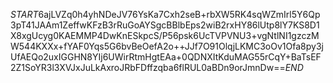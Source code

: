 $START$6ajLVZq0h4yhNDeJV76YsKa7Cxh2seB+rbXW5RK4sqWZmIrl5Y6Qp3pT41JAAm1ZeffwKFzB3rRuGoAYSgcBBlbEps2wiB2rxHY86lUtp8lY7KS8D1X8xgUcyg0KAEMMP4DwKnESkpcS/P56psk6UcTVPVNU3+vgNtlNI1gzczMW544KXXx+fYAF0Yqs5G6bvBeOefA2o++JJf7O91OlqjLKMC3oOv1Ofa8py3jUfAEQo2uxIGGHN8YIj6UWirRtmHgtEAa+0QDNXItKduMAG55rCqY+BaTsEF2Z1SoYR3l3XVJxJuLkAxroJRbFDffzqba6flRUL0aBDn9orJmnDw==$END$